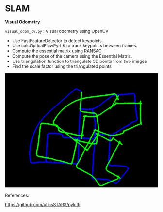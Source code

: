 # SLAM

**Visual Odometry**

`visual_odom_cv.py` : Visual odometry using OpenCV
- Use FastFeatureDetector to detect keypoints.
- Use calcOpticalFlowPyrLK to track keypoints between frames.
- Compute the essential matrix using RANSAC.
- Compute the pose of the camera using the Essential Matrix.
- Use triangulation function to triangulate 3D points from two images
- Find the scale factor using the triangulated points

![](map.png)

References:

https://github.com/utiasSTARS/pykitti